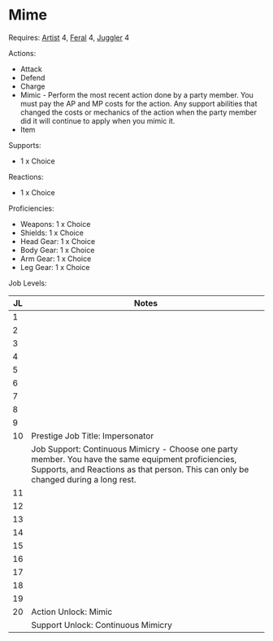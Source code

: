 # Mime

Requires: [Artist](/Jobs/JobDetails/Artist.md) 4, [Feral](/Jobs/JobDetails/Feral.md) 4, [Juggler](/Jobs/JobDetails/Juggler.md) 4

Actions:

- Attack
- Defend
- Charge
- Mimic - Perform the most recent action done by a party member. You must pay the AP and MP costs for the action. Any support abilities that changed the costs or mechanics of the action when the party member did it will continue to apply when you mimic it.
- Item

Supports:

- 1 x Choice

Reactions:

- 1 x Choice

Proficiencies:

- Weapons: 1 x Choice
- Shields: 1 x Choice
- Head Gear: 1 x Choice
- Body Gear: 1 x Choice
- Arm Gear: 1 x Choice
- Leg Gear: 1 x Choice

Job Levels:

| JL | Notes |
| --- | --- |
| 1 | 
| 2 | 
| 3 | 
| 4 | 
| 5 | 
| 6 | 
| 7 | 
| 8 | 
| 9 | 
| 10 | Prestige Job Title: Impersonator
|    | Job Support: Continuous Mimicry - Choose one party member. You have the same equipment proficiencies, Supports, and Reactions as that person. This can only be changed during a long rest.
| 11 | 
| 12 | 
| 13 | 
| 14 | 
| 15 | 
| 16 | 
| 17 | 
| 18 | 
| 19 | 
| 20 | Action Unlock: Mimic
|    | Support Unlock: Continuous Mimicry
